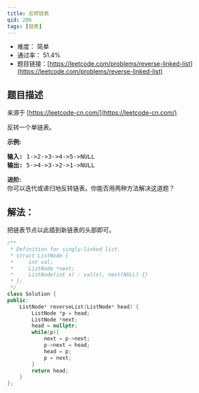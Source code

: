 ```yaml
---
title: 反转链表
qid: 206
tags: [链表]
---
```



- 难度： 简单
- 通过率： 51.4%
- 题目链接：[https://leetcode.com/problems/reverse-linked-list](https://leetcode.com/problems/reverse-linked-list)


## 题目描述

来源于 [https://leetcode-cn.com/](https://leetcode-cn.com/)

<p>反转一个单链表。</p>

<p><strong>示例:</strong></p>

<pre><strong>输入:</strong> 1-&gt;2-&gt;3-&gt;4-&gt;5-&gt;NULL
<strong>输出:</strong> 5-&gt;4-&gt;3-&gt;2-&gt;1-&gt;NULL</pre>

<p><strong>进阶:</strong><br>
你可以迭代或递归地反转链表。你能否用两种方法解决这道题？</p>


## 解法：

把链表节点以此插到新链表的头部即可。

```cpp
/**
 * Definition for singly-linked list.
 * struct ListNode {
 *     int val;
 *     ListNode *next;
 *     ListNode(int x) : val(x), next(NULL) {}
 * };
 */
class Solution {
public:
    ListNode* reverseList(ListNode* head) {
        ListNode *p = head;
        ListNode *next;        
        head = nullptr;
        while(p){
            next = p->next;
            p->next = head;
            head = p;
            p = next;
        }
        return head;
    }
};
```
